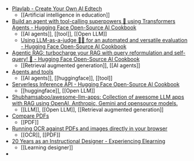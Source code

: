 - [Playlab - Create Your Own AI Edtech](https://www.playlab.ai/)
	- [[Artificial intelligence in education]]
- [Build an agent with tool-calling superpowers 🦸 using Transformers Agents - Hugging Face Open-Source AI Cookbook](https://huggingface.co/learn/cookbook/agents)
	- [[AI agents]], [[tool]], [[Open LLM]]
	- [Using LLM-as-a-judge 🧑‍⚖️ for an automated and versatile evaluation - Hugging Face Open-Source AI Cookbook](https://huggingface.co/learn/cookbook/llm_judge)
- [Agentic RAG: turbocharge your RAG with query reformulation and self-query! 🚀 - Hugging Face Open-Source AI Cookbook](https://huggingface.co/learn/cookbook/agent_rag)
	- [[Retrieval augmented generation]], [[AI agents]]
- [Agents and tools](https://huggingface.co/docs/transformers/main/en/agents)
	- [[AI agents]], [[huggingface]], [[tool]]
- [Serverless Inference API - Hugging Face Open-Source AI Cookbook](https://huggingface.co/learn/cookbook/en/enterprise_hub_serverless_inference_api)
	- [[huggingface]], [[Open LLM]]
- [Shubhamsaboo/awesome-llm-apps: Collection of awesome LLM apps with RAG using OpenAI, Anthropic, Gemini and opensource models.](https://github.com/Shubhamsaboo/awesome-llm-apps)
	- [[LLM]], [[Open LLM]], [[Retrieval augmented generation]]
- [Compare PDFs](https://simonwillison.net/2024/Jul/2/compare-pdfs/)
	- [[PDF]]
- [Running OCR against PDFs and images directly in your browser](https://simonwillison.net/2024/Mar/30/ocr-pdfs-images/)
	- [[OCR]], [[PDF]]
- [20 Years as an Instructional Designer - Experiencing Elearning](https://christytuckerlearning.com/20-years-as-an-instructional-designer/)
	- [[Learning designer]]
-